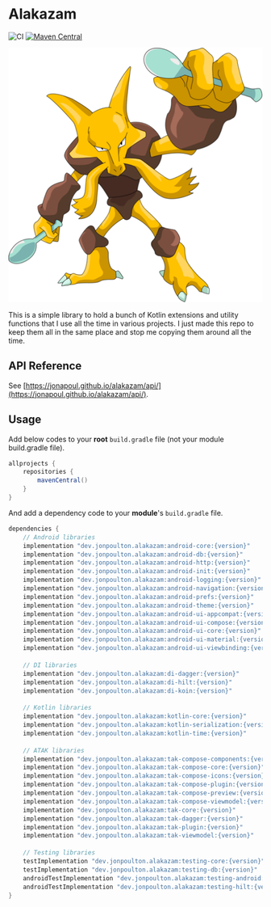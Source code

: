 # Alakazam

![CI](https://github.com/jonapoul/alakazam/actions/workflows/ci.yml/badge.svg)
[![Maven Central](https://maven-badges.herokuapp.com/maven-central/dev.jonpoulton.alakazam/android-core/badge.svg)](https://maven-badges.herokuapp.com/maven-central/dev.jonpoulton.alakazam/android-core)

![Alakazam](docs/alakazam.png)

This is a simple library to hold a bunch of Kotlin extensions and utility functions that I use all the time in various
projects. I just made this repo to keep them all in the same place and stop me copying them around all the time.

## API Reference

See [https://jonapoul.github.io/alakazam/api/](https://jonapoul.github.io/alakazam/api/).

## Usage

Add below codes to your **root** `build.gradle` file (not your module build.gradle file).

```gradle
allprojects {
    repositories {
        mavenCentral()
    }
}
```

And add a dependency code to your **module**'s `build.gradle` file.

```gradle
dependencies {
    // Android libraries
    implementation "dev.jonpoulton.alakazam:android-core:{version}"
    implementation "dev.jonpoulton.alakazam:android-db:{version}"
    implementation "dev.jonpoulton.alakazam:android-http:{version}"
    implementation "dev.jonpoulton.alakazam:android-init:{version}"
    implementation "dev.jonpoulton.alakazam:android-logging:{version}"
    implementation "dev.jonpoulton.alakazam:android-navigation:{version}"
    implementation "dev.jonpoulton.alakazam:android-prefs:{version}"
    implementation "dev.jonpoulton.alakazam:android-theme:{version}"
    implementation "dev.jonpoulton.alakazam:android-ui-appcompat:{version}"
    implementation "dev.jonpoulton.alakazam:android-ui-compose:{version}"
    implementation "dev.jonpoulton.alakazam:android-ui-core:{version}"
    implementation "dev.jonpoulton.alakazam:android-ui-material:{version}"
    implementation "dev.jonpoulton.alakazam:android-ui-viewbinding:{version}"

    // DI libraries
    implementation "dev.jonpoulton.alakazam:di-dagger:{version}"
    implementation "dev.jonpoulton.alakazam:di-hilt:{version}"
    implementation "dev.jonpoulton.alakazam:di-koin:{version}"

    // Kotlin libraries
    implementation "dev.jonpoulton.alakazam:kotlin-core:{version}"
    implementation "dev.jonpoulton.alakazam:kotlin-serialization:{version}"
    implementation "dev.jonpoulton.alakazam:kotlin-time:{version}"

    // ATAK libraries
    implementation "dev.jonpoulton.alakazam:tak-compose-components:{version}"
    implementation "dev.jonpoulton.alakazam:tak-compose-core:{version}"
    implementation "dev.jonpoulton.alakazam:tak-compose-icons:{version}"
    implementation "dev.jonpoulton.alakazam:tak-compose-plugin:{version}"
    implementation "dev.jonpoulton.alakazam:tak-compose-preview:{version}"
    implementation "dev.jonpoulton.alakazam:tak-compose-viewmodel:{version}"
    implementation "dev.jonpoulton.alakazam:tak-core:{version}"
    implementation "dev.jonpoulton.alakazam:tak-dagger:{version}"
    implementation "dev.jonpoulton.alakazam:tak-plugin:{version}"
    implementation "dev.jonpoulton.alakazam:tak-viewmodel:{version}"

    // Testing libraries
    testImplementation "dev.jonpoulton.alakazam:testing-core:{version}"
    testImplementation "dev.jonpoulton.alakazam:testing-db:{version}"
    androidTestImplementation "dev.jonpoulton.alakazam:testing-android:{version}"
    androidTestImplementation "dev.jonpoulton.alakazam:testing-hilt:{version}"
}
```
